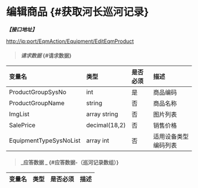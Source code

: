 # 编辑商品 {#获取河长巡河记录}

_**【接口地址】**_

[http://ip:port/EqmAction/Equipment/EditEqmProduct](http://ip:port/EqmQuery/Equipment/GetEqmProductBySysNo)

> #### _请求数据_ {#请求数据}

| 变量名 | 类型 | 是否必须 | 描述 |
| :--- | :--- | :--- | :--- |
| ProductGroupSysNo | int | 是 | 商品编码 |
| ProductGroupName | string | 否 | 商品名称 |
| ImgList | array string | 否 | 图片列表 |
| SalePrice | decimal\(18,2\) | 否 | 销售价格 |
| EquipmentTypeSysNoList | array int | 否 | 适用设备类型编码列表 |

> #### _应答数据 _ {#应答数据-（巡河记录数组）}

| 变量名 | 类型 | 是否必须 | 描述 |
| :--- | :--- | :--- | :--- |




